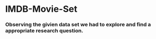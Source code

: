 # IMDB-Movie-Set
### Observing the givien data set we had to explore and find a appropriate research question.
